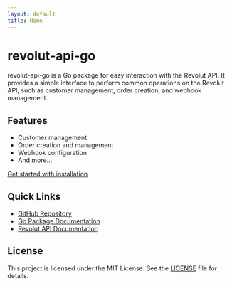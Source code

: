 ```yaml
---
layout: default
title: Home
---
```


# revolut-api-go

revolut-api-go is a Go package for easy interaction with the Revolut API. It provides a simple interface to perform common operations on the Revolut API, such as customer management, order creation, and webhook management.

## Features

- Customer management
- Order creation and management
- Webhook configuration
- And more...

[Get started with installation](./installation)

## Quick Links

- [GitHub Repository](https://github.com/jerethom/revolut-api-go)
- [Go Package Documentation](https://pkg.go.dev/github.com/jerethom/revolut-api-go)
- [Revolut API Documentation](https://developer.revolut.com/docs/merchant/merchant-api)

## License

This project is licensed under the MIT License. See the [LICENSE](https://github.com/jerethom/revolut-api-go/blob/main/LICENSE) file for details.
